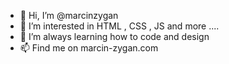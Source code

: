 - 👋 Hi, I’m @marcinzygan 
- 👀 I’m interested in HTML , CSS , JS  and more ....
- 🌱 I’m always learning how to code and design 
- 📫 Find me on marcin-zygan.com
<!---
marcinzygan/marcinzygan is a ✨ special ✨ repository because its `README.md` (this file) appears on your GitHub profile.
You can click the Preview link to take a look at your changes.
--->
